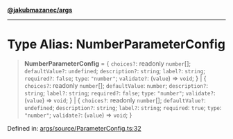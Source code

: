[**@jakubmazanec/args**](../README.md)

---

# Type Alias: NumberParameterConfig

> **NumberParameterConfig** = \{ `choices?`: readonly `number`[]; `defaultValue?`: `undefined`;
> `description?`: `string`; `label?`: `string`; `required?`: `false`; `type`: `"number"`;
> `validate?`: (`value`) => `void`; \} \| \{ `choices?`: readonly `number`[]; `defaultValue`:
> `number`; `description?`: `string`; `label?`: `string`; `required?`: `false`; `type`: `"number"`;
> `validate?`: (`value`) => `void`; \} \| \{ `choices?`: readonly `number`[]; `defaultValue?`:
> `undefined`; `description?`: `string`; `label?`: `string`; `required`: `true`; `type`: `"number"`;
> `validate?`: (`value`) => `void`; \}

Defined in:
[args/source/ParameterConfig.ts:32](https://github.com/jakubmazanec/tools/blob/6fe16df773d5da14c29261ea934e72b3f99fabb7/packages/args/source/ParameterConfig.ts#L32)
